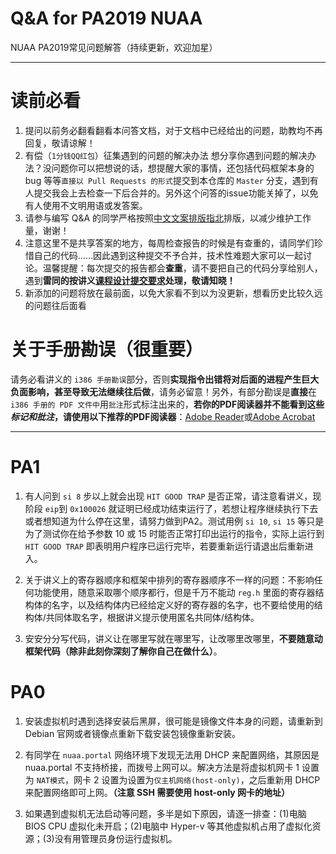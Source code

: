 # Q&A for PA2019 NUAA

NUAA PA2019常见问题解答（持续更新，欢迎加星）

------

# 读前必看

1. 提问以前务必翻看翻看本问答文档，对于文档中已经给出的问题，助教均不再回复，敬请谅解！
2. 有偿（`1分钱QQ红包`）征集遇到的问题的解决办法
   想分享你遇到问题的解决办法？没问题你可以把想说的话，想提醒大家的事情，还包括代码框架本身的 bug 等等`直接以 Pull Requests 的形式`提交到本仓库的 `Master` 分支，遇到有人提交我会上去检查一下后合并的。另外这个问答的issue功能关掉了，以免有人使用不文明用语或发答案。
3. 请参与编写 Q&A 的同学严格按照[中文文案排版指北](https://github.com/sparanoid/chinese-copywriting-guidelines)排版，以减少维护工作量，谢谢！
4. 注意这里不是共享答案的地方，每周检查报告的时候是有查重的，请同学们珍惜自己的代码……因此遇到这种提交不予合并，技术性难题大家可以一起讨论。温馨提醒：每次提交的报告都会**查重**，请不要把自己的代码分享给别人，遇到**雷同的按讲义[课程设计提交要求](https://www.jinhangdev.cn/ics/text/others/submit-requirement.html#关于学术诚信)处理，敬请知晓！**
5. 新添加的问题将放在最前面，以免大家看不到以为没更新，想看历史比较久远的问题往后面看


# 关于手册勘误（很重要）

请务必看讲义的 `i386 手册勘误`部分，否则**实现指令出错将对后面的进程产生巨大负面影响，甚至导致无法继续往后做**，请务必留意！另外，有部分勘误是**直接**在 `i386 手册的 PDF 文件中`用`批注`形式标注出来的，**若你的PDF阅读器并不能看到这些*标记和批注*，请使用以下推荐的PDF阅读器**：[Adobe Reader](https://adobe-reader.en.softonic.com/)或[Adobe Acrobat](https://get.adobe.com/cn/reader/otherversions/)

---

# PA1

1. 有人问到 `si 8` 步以上就会出现 `HIT GOOD TRAP` 是否正常，请注意看讲义，现阶段 `eip`到 `0x100026` 就证明已经成功结束运行了，若想让程序继续执行下去或者想知道为什么停在这里，请努力做到PA2。测试用例 `si 10`, `si 15` 等只是为了测试你在给予参数 10 或 15 时能否正常打印出运行的指令，实际上运行到 `HIT GOOD TRAP` 即表明用户程序已运行完毕，若要重新运行请退出后重新进入。

2. 关于讲义上的寄存器顺序和框架中排列的寄存器顺序不一样的问题：不影响任何功能使用，随意采取哪个顺序都行，但是千万不能动 `reg.h` 里面的寄存器结构体的名字，以及结构体内已经给定义好的寄存器的名字，也不要给使用的结构体/共同体取名字，根据讲义提示使用匿名共同体/结构体。

3. 安安分分写代码，讲义让在哪里写就在哪里写，让改哪里改哪里，**不要随意动框架代码（除非此刻你深刻了解你自己在做什么）**。

# PA0

1. 安装虚拟机时遇到选择安装后黑屏，很可能是镜像文件本身的问题，请重新到 Debian 官网或者镜像点重新下载安装包镜像重新安装。

2. 有同学在 `nuaa.portal` 网络环境下发现无法用 DHCP 来配置网络，其原因是 nuaa.portal 不支持桥接，而拨号上网可以。解决方法是将虚拟机网卡 1 设置为 `NAT模式`，网卡 2 设置为设置为`仅主机网络(host-only)`，之后重新用 DHCP 来配置网络即可上网。**（注意 SSH 需要使用 host-only 网卡的地址）**

3. 如果遇到虚拟机无法启动等问题，多半是如下原因，请逐一排查：(1)电脑 BIOS CPU 虚拟化未开启；(2)电脑中 Hyper-v 等其他虚拟机占用了虚拟化资源；(3)没有用管理员身份运行虚拟机。
